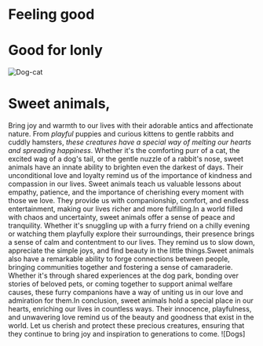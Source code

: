 # Feeling good
# Good for lonly
![Dog-cat](https://ichef.bbci.co.uk/news/976/cpsprodpb/BAF5/production/_111516874_gettyimages-451627799-1.jpg)
# Sweet animals,
 Bring joy and warmth to our lives with their adorable antics and affectionate nature. From *playful* puppies and curious kittens to gentle rabbits and cuddly hamsters, *these creatures have a special way of melting our hearts and spreading happiness*. Whether it's the comforting purr of a cat, the excited wag of a dog's tail, or the gentle nuzzle of a rabbit's nose, sweet animals have an innate ability to brighten even the darkest of days.
 Their unconditional love and loyalty remind us of the importance of kindness and compassion in our lives. 
 Sweet animals teach us valuable lessons about empathy, patience, and the importance of cherishing every moment with those we love. They provide us with companionship, comfort, and endless entertainment, making our lives richer and more fulfilling.In a world filled with chaos and uncertainty, sweet animals offer a sense of peace and tranquility. Whether it's snuggling up with a furry friend on a chilly evening or watching them playfully explore their surroundings, their presence brings a sense of calm and contentment to our lives. They remind us to slow down, appreciate the simple joys, and find beauty in the little things.Sweet animals also have a remarkable ability to forge connections between people, bringing communities together and fostering a sense of camaraderie. Whether it's through shared experiences at the dog park, bonding over stories of beloved pets, or coming together to support animal welfare causes, these furry companions have a way of uniting us in our love and admiration for them.In conclusion, sweet animals hold a special place in our hearts, enriching our lives in countless ways. Their innocence, playfulness, and unwavering love remind us of the beauty and goodness that exist in the world. Let us cherish and protect these precious creatures, ensuring that they continue to bring joy and inspiration to generations to come.
 ![Dogs]